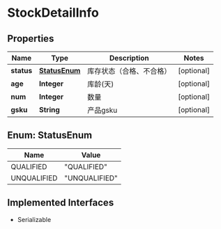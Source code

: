 

# StockDetailInfo


## Properties

| Name | Type | Description | Notes |
|------------ | ------------- | ------------- | -------------|
|**status** | [**StatusEnum**](#StatusEnum) | 库存状态（合格、不合格） |  [optional] |
|**age** | **Integer** | 库龄(天) |  [optional] |
|**num** | **Integer** | 数量 |  [optional] |
|**gsku** | **String** | 产品gsku |  [optional] |



## Enum: StatusEnum

| Name | Value |
|---- | -----|
| QUALIFIED | &quot;QUALIFIED&quot; |
| UNQUALIFIED | &quot;UNQUALIFIED&quot; |


## Implemented Interfaces

* Serializable


